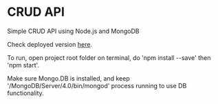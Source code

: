 <h1>CRUD API</h1>

<p>Simple CRUD API using Node.js and MongoDB</p>

<p>Check deployed version <a href="https://ricardo-crud-api.herokuapp.com/">here</a>.</p>

<p>To run, open project root folder on terminal, do 'npm install --save' then 'npm start'.</p>

<p>Make sure Mongo.DB is installed, and keep '/MongoDB/Server/4.0/bin/mongod' process running to use DB functionality.</p>
